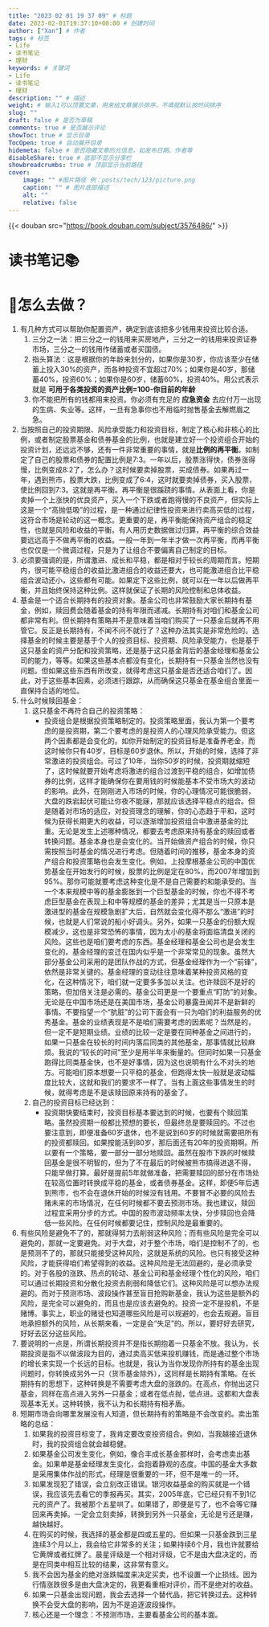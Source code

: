 ```yaml
---
title: "2023 02 01 19 37 09" # 标题
date: 2023-02-01T19:37:10+08:00 # 创建时间
author: ["Xan"] # 作者
tags: # 标签
- Life 
- 读书笔记
- 理财
keywords: # 关键词
- Life 
- 读书笔记
- 理财
description: "" # 描述
weight: # 输入1可以顶置文章，用来给文章展示排序，不填就默认按时间排序
slug: ""
draft: false # 是否为草稿
comments: true # 是否展示评论
showToc: true # 显示目录
TocOpen: true # 自动展开目录
hidemeta: false # 是否隐藏文章的元信息，如发布日期、作者等
disableShare: true # 底部不显示分享栏
showbreadcrumbs: true # 顶部显示当前路径
cover:
    image: "" #图片路径 例：posts/tech/123/picture.png
    caption: "" # 图片底部描述
    alt: ""
    relative: false
---
```


{{< douban src="https://book.douban.com/subject/3576486/" >}}
# 读书笔记📚
# 💪怎么去做？
1. 有几种方式可以帮助你配置资产，确定到底该把多少钱用来投资比较合适。
	1. 三分之一法：把三分之一的钱用来买房地产，三分之一的钱用来投资证券市场，三分之一的钱用作储蓄或者买国债。
	2. 指头算法：这是根据你的年龄来划分的，如果你是30岁，你应该至少在储蓄上投入30%的资产，而各种投资不宜超过70%；如果你是40岁，那储蓄40%，投资60%；如果你是60岁，储蓄60%，投资40%。用公式表示就是 **可用于各类投资的资产比例=100-你目前的年龄**
	3. 你不能把所有的钱都用来投资。你必须有充足的 **应急资金** 去应付万一出现的生病、失业等。这样，一旦有急事你也不用临时抛售基金去解燃眉之急。
2. 当按照自己的投资期限、风险承受能力和投资目标，制定了核心和非核心的比例，或者制定股票基金和债券基金的比例，也就是建立好一个投资组合开始的投资计划，还远远不够，还有一件非常重要的事情，就是**比例的再平衡**。如制定了自己的股票和债券的配置比例是7∶3。一年以后，股票涨得快，债券涨得慢，比例变成8∶2了，怎么办？这时候要卖掉股票，买成债券。如果再过一年，遇到熊市，股票大跌，比例变成了6∶4，这时就要卖掉债券，买入股票，使比例回到7∶3。这就是再平衡。再平衡是很蹊跷的事情。从表面上看，你是卖掉一个上涨快的优良资产，买入一个下跌或者跑得慢的不良资产，但实际上这是一个“高抛低吸”的过程，是一种通过纪律性投资来进行卖高买低的过程，这符合市场是轮动的这一概念。更重要的是，再平衡能保持资产组合的稳定性，也就是风险和收益的平衡。有人用历史数据做过归算，再平衡的综合效益要远远高于不做再平衡的收益。一般一年到一年半才做一次再平衡，而再平衡也仅仅是一个微调过程，只是为了让组合不要偏离自己制定的目标。
3. 必须要强调的是，所谓激进、成长和平稳，都是相对于较长的周期而言。短期内，很可能平稳组合的收益比激进组合的收益还要大，也可能激进组合比平稳组合波动还小，这些都有可能。如果定下这些比例，就可以在一年以后做再平衡，并且始终保持这种比例。这样就保证了长期的风险控制和总体收益。
4. 基金是一个适合长期持有的投资对象。基金公司也非常鼓励大家长期持有基金，例如，赎回费会随着基金的持有年限而递减。长期持有对咱们和基金公司都非常有利。但长期持有策略并不是意味着当咱们购买了一只基金后就再不用管它。反正是长期持有，不闻不问不就行了？这种办法其实是非常危险的。选择基金的时候主要是基于个人的投资目标、投资期、风险承受能力，也是基于这只基金的资产分配和投资策略，还是基于这只基金背后的基金经理和基金公司的能力，等等。如果这些基本点都没有变化，长期持有一只基金当然也没有问题。但如果这些东西有所改变，就得考虑这只基金是否还适合咱们了。因此，对于这些基本因素，必须进行跟踪，从而确保这只基金在基金组合里面一直保持合适的地位。
5. 什么时候赎回基金：
	1. 这只基金不再符合自己的投资策略：
		- 投资组合是根据投资策略制定的。投资策略里面，我认为第一个要考虑的是投资期，第二个要考虑的是投资人的心理风险承受能力。但这两个因素都是会变化的。如你开始制定的投资目标是准备养老金，而这时候你只有40岁，目标是60岁退休。所以，开始的时候，选择了非常激进的投资组合。可过了10年，当你50岁的时候，投资期就缩短了，这时候就要开始考虑将激进的组合过渡到平稳的组合，如增加债券的比例，这样才能确保你在要用钱的时候能基本不受市场大的波动的影响。此外，在刚刚进入市场的时候，你的心理情况可能很脆弱，大盘的跌宕起伏可能让你夜不能寐，那就应该选择平稳点的组合。但是随着对市场的适应，对投资理念的理解，你的心态趋于平和，这时候为获得长期更大的收益，可以逐渐增加投资组合中激进基金的比重。无论是发生上述哪种情况，都要去考虑原来持有基金的赎回或者转换问题。基金本身也是会变化的。当开始做资产组合的时候，你只需按照当时基金的情况进行考虑。但随着时间的推移，基金本身的资产组合和投资策略也会发生变化。例如，上投摩根基金公司的中国优势基金在开始发行的时候，股票的比例是定在80%，而2007年增加到95%。那你可能就要考虑这种变化是不是自己需要的和能承受的。当一个本来规模中等的基金膨胀到一个巨型基金的时候，你也不得不考虑巨型基金在表现上和中等规模的基金的差异；尤其是当一只原本是激进型的基金在规模急剧扩大后，自然就会变化得不那么“激进”的时候，也就是人们常说的船小好调头。另外，如果一只基金的份额大规模减少，这也是非常恐怖的事情，因为太小的基金将面临清盘关闭的风险。这些也是咱们要考虑的东西。基金经理和基金公司也是会发生变化的。基金经理的变迁在国内似乎是一个非常常见的现象。虽然大部分基金公司采用的是团队作战的方式，但基金经理作为一个“前锋”，依然是非常关键的。基金经理的变动往往意味着某种投资风格的变化，在这种情况下，咱们就一定要多多加以关注。也许赎回不是好的策略，但加倍关注是必需的。基金公司更是一个要重点“盯防”的对象。无论是在中国市场还是在美国市场，基金公司暴露丑闻并不是新鲜的事情。不要指望一个“肮脏”的公司下面会有一只为咱们的利益服务的优秀基金。基金的业绩表现是不是咱们需要考虑的因素呢？当然是的，但一定不是短期业绩。业绩的比较一定是要在同种基金之间进行的，如果一只基金在较长的时间内落后同类的其他基金，那事情就比较麻烦。我说的“较长的时间”至少是用半年来衡量的。但同时如果一只基金跑得比同类基金快，也不是好事情，因为这也说明有什么不对头的地方。可能咱们原本想要一只平稳的基金，但跑得太快一般就是波动幅度比较大，这就和我们的要求不一样了。当有上面这些事情发生的时候，就得考虑是不是该赎回原来持有的基金了。
	2. 自己的投资目标已经达到：
		- 投资期快要结束时，投资目标基本要达到的时候，也要有个赎回策略。虽然投资期一般都比预想的要长，但最终总是要赎回的。不过也要注意到，即便准备60岁退休，也不是说到60岁的时候就需要把所有的投资都赎回。如果按能活到80岁，那后面还有20年的投资期啊。所以要有一个策略，要一部分一部分地赎回。虽然在股市下跌的时候赎回基金是很不明智的，但为了不在最后的时候被熊市搞得进退不得，只能早做打算。最好是提前5年就做准备，把需要赎回的部分在市场处在较高位置时转换成平稳的基金，或者债券基金。这样，即便5年后遇到熊市，也不会在退休开始的时候没有钱用。不要冒不必要的风险去赌未来的市场情况，在任何时候都不要去预测市场。我也建议，赎回过程宜采用分步的方式。中国的股市波动频率太快，分步赎回也会降低一些风险。在任何时候都要记住，控制风险是最重要的。
6. 有些风险是避免不了的，那就得努力去削弱这种风险；而有些风险是完全可以避免的，那就一定要避免。对于大盘，对于整个市场，咱们是控制不了的，也是预测不了的，那就只能接受这种风险，这就是系统的风险。也只有接受这种风险，才能获得咱们希望得到的收益。这种风险是无法回避的，是必须承受的。对于各股的涨跌、热点的轮动、基金公司和基金经理个性化的风险，咱们可以通过长期投资和分散化投资去削弱和降低它们。这种风险是可以想办法规避的。而对于预测市场、波段操作甚至盲目抢购新基金，我认为这些是额外的风险，是完全可以避免的，而且也是应该去避免的。投资一定不是投机，不是赌博。事实上，职业的赌徒也知道哪些风险是可以规避的，也会去规避。盲目地承担额外的风险，从长期来看，一定是会“失足”的。所以，要好好去研究，好好去区分这些风险。
7. 要说明的一点是，所谓长期投资并不是指长期抱着一只基金不放。我认为，长期投资是指不以做波段为目的，通过卖高买低来投机赚钱，而是通过整个市场的增长来实现一个长远的目标。也就是，我认为当你发现你所持有的基金出现问题时，你转换成另外一只（货币基金除外），这同样是长期持有策略。在长期持有的思想下，这种转换是不需要考虑大盘的涨跌的。在高点，你抛出这只基金，同样在高点进入另外一只基金；或者在低点抛，低点进。这都和大盘表现基本无关。这种转换，我不认为和长期持有相矛盾。
8. 短期市场会向哪里发展没有人知道，但长期持有的策略是不会改变的。卖出策略的总结：
	1. 如果我的投资目标变了，我肯定要改变投资组合。例如，当我越接近退休时，我的投资组合就会越稳健。
	2. 如果基金公司发生变化，例如，像合丰成长基金那样时，会考虑卖出基金。如果单是基金经理发生变化，会抱着静观的态度。中国的基金大多数是采用集体作战的形式，经理是很重要的一环，但不是唯一的一环。
	3. 如果发现犯了错误，会立刻改正错误。银河收益基金的购买就是一个错误，我应该先去看它的季报再买。其实，2005年底，它已经只有不到1亿元的资产了。我被那个五星哄了。如果错了，即便是亏了，也不会等它赚回来再卖掉。一定会立刻卖掉，转换到另外一只基金，无论是亏还是赚，越快越好。
	4. 在购买的时候，我选择的基金都是四或五星的。但如果一只基金跌到三星连续3个月以上，我会给它非常多的关注；如果持续6个月，我也许就要给它黄牌或者红牌了。晨星评级是一个相对评级，它不是由大盘决定的，而是在同类中相互比较的结果，这非常有意义。
	5. 我不会因为基金的绝对涨跌幅度来决定买卖，也不设置一个止损线。因为行情涨跌很多是由大盘决定的，我更看重相对评价，而不是绝对的收益。
	6. 如果一只基金出现问题，我会去选择一个替代品，把它转换过去。这种转换不会受大盘的影响，因为不是追逐波段操作。
	7. 核心还是一个理念：不预测市场，主要看基金公司的基本面。